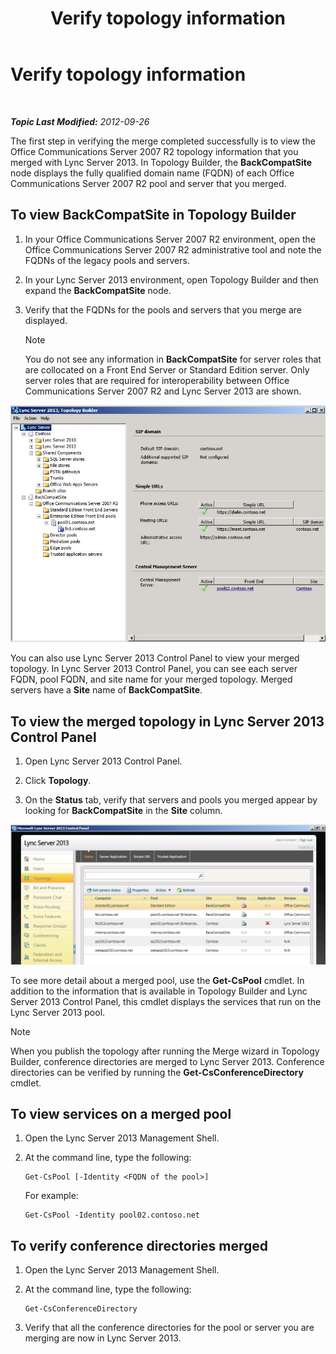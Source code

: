 ﻿---
title: Verify topology information
TOCTitle: Verify topology information
ms:assetid: aa4c424e-f87c-4be6-8df6-a0cd193b11fc
ms:mtpsurl: https://technet.microsoft.com/en-us/library/JJ205151(v=OCS.15)
ms:contentKeyID: 48185046
ms.date: 07/23/2014
mtps_version: v=OCS.15
---

<div data-xmlns="http://www.w3.org/1999/xhtml">

<div class="topic" data-xmlns="http://www.w3.org/1999/xhtml" data-msxsl="urn:schemas-microsoft-com:xslt" data-cs="http://msdn.microsoft.com/en-us/">

<div data-asp="http://msdn2.microsoft.com/asp">

# Verify topology information

</div>

<div id="mainSection">

<div id="mainBody">

<span> </span>

_**Topic Last Modified:** 2012-09-26_

The first step in verifying the merge completed successfully is to view the Office Communications Server 2007 R2 topology information that you merged with Lync Server 2013. In Topology Builder, the **BackCompatSite** node displays the fully qualified domain name (FQDN) of each Office Communications Server 2007 R2 pool and server that you merged.

<div>

## To view BackCompatSite in Topology Builder

1.  In your Office Communications Server 2007 R2 environment, open the Office Communications Server 2007 R2 administrative tool and note the FQDNs of the legacy pools and servers.

2.  In your Lync Server 2013 environment, open Topology Builder and then expand the **BackCompatSite** node.

3.  Verify that the FQDNs for the pools and servers that you merge are displayed.
    
    <div class="alert">
    

    > [!NOTE]
    > You do not see any information in <STRONG>BackCompatSite</STRONG> for server roles that are collocated on a Front End Server or Standard Edition server. Only server roles that are required for interoperability between Office Communications Server 2007 R2 and Lync Server 2013 are shown.

    
    </div>

![Topology Builder BackCompatSite dialog box](images/JJ205243.62751c76-f018-4c6d-bb48-c61ef8974d31(OCS.15).jpg "Topology Builder BackCompatSite dialog box")

You can also use Lync Server 2013 Control Panel to view your merged topology. In Lync Server 2013 Control Panel, you can see each server FQDN, pool FQDN, and site name for your merged topology. Merged servers have a **Site** name of **BackCompatSite**.

</div>

<div>

## To view the merged topology in Lync Server 2013 Control Panel

1.  Open Lync Server 2013 Control Panel.

2.  Click **Topology**.

3.  On the **Status** tab, verify that servers and pools you merged appear by looking for **BackCompatSite** in the **Site** column.

![Lync Server Control Panel showing merged topology](images/JJ205151.f986ddd4-2040-454d-9389-7f6154b59cc9(OCS.15).jpg "Lync Server Control Panel showing merged topology")

To see more detail about a merged pool, use the **Get-CsPool** cmdlet. In addition to the information that is available in Topology Builder and Lync Server 2013 Control Panel, this cmdlet displays the services that run on the Lync Server 2013 pool.

<div class="alert">


> [!NOTE]
> When you publish the topology after running the Merge wizard in Topology Builder, conference directories are merged to Lync Server 2013. Conference directories can be verified by running the <STRONG>Get-CsConferenceDirectory</STRONG> cmdlet.



</div>

</div>

<div>

## To view services on a merged pool

1.  Open the Lync Server 2013 Management Shell.

2.  At the command line, type the following:
    
        Get-CsPool [-Identity <FQDN of the pool>]
    
    For example:
    
        Get-CsPool -Identity pool02.contoso.net

</div>

<div>

## To verify conference directories merged

1.  Open the Lync Server 2013 Management Shell.

2.  At the command line, type the following:
    
        Get-CsConferenceDirectory

3.  Verify that all the conference directories for the pool or server you are merging are now in Lync Server 2013.

</div>

</div>

<span> </span>

</div>

</div>

</div>

